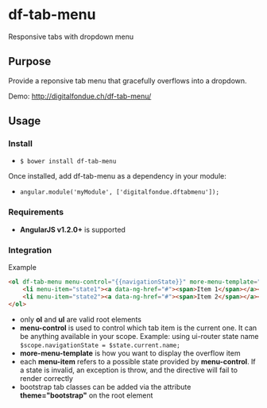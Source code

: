 df-tab-menu
===========

Responsive tabs with dropdown menu

## Purpose
Provide a reponsive tab menu that gracefully overflows into a dropdown.

Demo: http://digitalfondue.ch/df-tab-menu/

## Usage

### Install

* `$ bower install df-tab-menu`

Once installed, add df-tab-menu as a dependency in your module:

* `angular.module('myModule', ['digitalfondue.dftabmenu']);`

### Requirements

* **AngularJS v1.2.0+** is supported

### Integration

Example
```html
<ol df-tab-menu menu-control="{{navigationState}}" more-menu-template="<span>More +</span>">
	<li menu-item="state1"><a data-ng-href="#"><span>Item 1</span></a></li>
	<li menu-item="state2"><a data-ng-href="#"><span>Item 2</span></a></li>
</ol>
```

* only **ol** and **ul** are valid root elements
* **menu-control** is used to control which tab item is the current one. It can be anything available in your scope. Example: using ui-router state name `$scope.navigationState = $state.current.name;`
* **more-menu-template** is how you want to display the overflow item
* each **menu-item** refers to a possible state provided by **menu-control**. If a state is invalid, an exception is throw, and the directive will fail to render correctly
* bootstrap tab classes can be added via the attribute **theme="bootstrap"** on the root element
